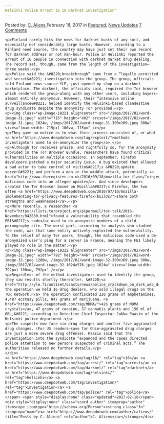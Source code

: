 ```yaml
---
Helsinki Police Arrest 16 in Darknet Investigation"
---
```

<article class="post-listing post-18179 post type-post status-publish format-standard has-post-thumbnail hentry  tag-1887 tag-arrest tag-darknet tag-helsinki tag-investigation tag-police">
    <div class="post-inner">
        <span>Posted by: <a href="https://www.deepdotweb.com/author/caliens/" title="">C. Aliens </a></span>
    <span>February 18, 2017</span>
    <span>in <a href="https://www.deepdotweb.com/category/deepdot-news/" rel="category tag">Featured</a>, <a href="https://www.deepdotweb.com/category/news-updates/" rel="category tag">News Updates</a></span>
    <span><a href="https://www.deepdotweb.com/2017/02/18/helsinki-police-arrest-16-darknet-investigation/#comments">7 Comments</a></span>
    </p>
    <div class="clear"></div>
    
    <p>Finland rarely hits the news for darknet busts of any sort, and especially not considerably large busts. However, according to a Finland need source, the country may have just set their own record for darknet address or not man-hour. Police in Helsinki reported the arrest of 16 people in connection with darknet market drug dealing. The record set, though, came from the length of the investigation—three weeks.</p>
    <p>Police said the &#8220;breakthrough” came from a “legally permitted and secret&#8221; investigation into the group. The group, officials told Finland news source YLE, just opened up shop on a darknet marketplace. The darknet, the officials said, required the Tor browser which rendered the group—along with any other users, including buyers—almost entirely anonymous. However, their “intensive online surveillance&#8221; helped identify the Helsinki-based clandestine drug syndicate despite the anonymity Tor provided.</p>
    <p><img class="wp-image-18221 aligncenter" src="/imgs/2017/02/word-image-31.jpeg" width="715" height="402" srcset="/imgs/2017/02/word-image-31.jpeg 1024w, /imgs/2017/02/word-image-31-300x169.jpeg 300w" sizes="(max-width: 715px) 100vw, 715px" /></p>
    <p>They gave no notice as to what their process consisted of, or what <a href="https://www.deepdotweb.com/tag/exploit/">methods investigators used to de-anonymize the group</a>.</p>
    <p>Although Tor receives praise, and rightfully so, for the anonymity provided in the Tor Browser Bundle, researchers have found critical vulnerabilities on multiple occasions. In September, Firefox developers patched a major security issue. A bug existed that allowed a bad actor to take control of victim&#8217;s &#8220;update server&#8221; and perform a man-in-the-middle attack, potentially <a href="http://www.theregister.co.uk/2016/09/18/mozilla_tor_flaws/">injecting malicious code into an alleged update</a>. And since developers created the Tor Browser based on Mozilla&#8217;s Firefox, the two often <a href="https://www.deepdotweb.com/2016/07/10/mozilla-implementing-tor-privacy-features-firefox-builds/">share both strengths and weaknesses</a>.</p>
    <p>More recently, a researcher <a href="https://lists.torproject.org/pipermail/tor-talk/2016-November/042639.html">found a vulnerability that resembled the FBI&#8217;s code</a> used to de-anonymize members of a child pornography site. The worst part, according to analysts who studied the code, was that some entity actively exploited the vulnerability. To the relief of many Tor users, though, the malicious code used a de-anonymized user’s ping for a server in France, meaning the FBI likely played no role in the matter.</p>
    <p><img class="wp-image-18222 aligncenter" src="/imgs/2017/02/word-image-32.jpeg" width="792" height="446" srcset="/imgs/2017/02/word-image-32.jpeg 1280w, /imgs/2017/02/word-image-32-300x169.jpeg 300w, /imgs/2017/02/word-image-32-1024x576.jpeg 1024w" sizes="(max-width: 792px) 100vw, 792px" /></p>
    <p>Regardless of the method investigators used to identify the group, they saw results shortly thereafter. &#8220;<a href="http://yle.fi/uutiset/osasto/news/police_crackdown_on_dark_web_drug_trafficking_ring/9431701">During the operation we held 16 drug dealers, who sold illegal drugs on the TOR network.</a> The operation confiscated 220 grams of amphetamines, 4,487 ecstasy pills, 847 grams of marijuana, <a href="https://www.deepdotweb.com/tag/MDMA/">426 grams of MDMA crystals</a>, 47 grams of cocaine, 37 cannabis plants and 150 ml of GBL,&#8221; according to Detective Chief Inspector Jukka Paasio of the Helsinki police department.</p>
    <p>The suspects now face six drug charges and another five aggravated drug changes. (For US readers—save for Ohio—aggravated drug charges are just a more severe drug offense). Paasio said that the investigation into the syndicate “expanded and the cases directed police attention to new persons suspected of criminal acts.” The authorities released no further details.</p>
    </div>
    <a href="https://www.deepdotweb.com/tag/16/" rel="tag">16</a> <a href="https://www.deepdotweb.com/tag/arrest/" rel="tag">arrest</a> <a href="https://www.deepdotweb.com/tag/darknet/" rel="tag">darknet</a> <a href="https://www.deepdotweb.com/tag/helsinki/" rel="tag">helsinki</a> <a href="https://www.deepdotweb.com/tag/investigation/" rel="tag">investigation</a> <a href="https://www.deepdotweb.com/tag/police/" rel="tag">police</a></span> <span style="display:none" class="updated">2017-02-18</span>
    <div style="display:none" class="vcard author" itemprop="author" itemscope itemtype="http://schema.org/Person"><strong class="fn" itemprop="name"><a href="https://www.deepdotweb.com/author/caliens/" title="Posts by C. Aliens" rel="author">C. Aliens</a></strong></div>
    
